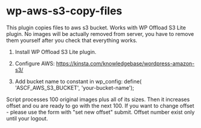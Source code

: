 # wp-aws-s3-copy-files


This plugin copies files to aws s3 bucket. Works with WP Offload S3 Lite plugin.
No images will be actually removed from server, you have to remove them yourself after you check that everything works.

1. Install WP Offload S3 Lite plugin.

2. Configure AWS:
https://kinsta.com/knowledgebase/wordpress-amazon-s3/

3. Add bucket name to constant in wp_config:
define( 'ASCF_AWS_S3_BUCKET', 'your-bucket-name');

Script processes 100 original images plus all of its sizes.
Then it increases offset and ou are ready to go with the next 100.
If you want to change offset - please use the form with "set new offset" submit.
Offset number exist only until your logout.
